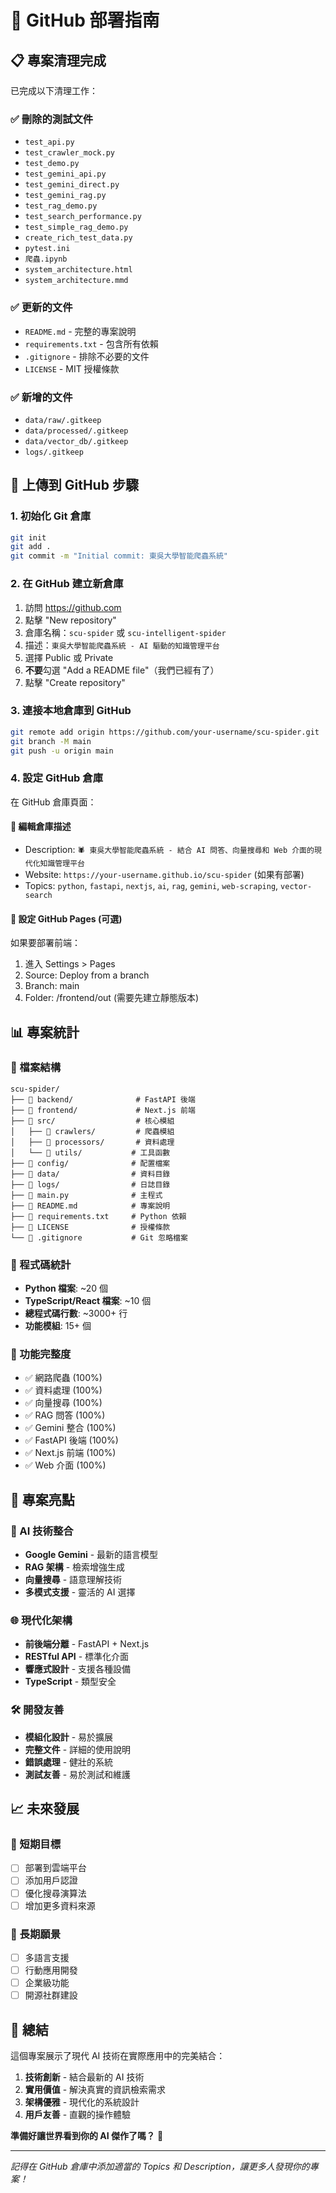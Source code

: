 # 🚀 GitHub 部署指南

## 📋 專案清理完成

已完成以下清理工作：

### ✅ 刪除的測試文件
- `test_api.py`
- `test_crawler_mock.py`
- `test_demo.py`
- `test_gemini_api.py`
- `test_gemini_direct.py`
- `test_gemini_rag.py`
- `test_rag_demo.py`
- `test_search_performance.py`
- `test_simple_rag_demo.py`
- `create_rich_test_data.py`
- `pytest.ini`
- `爬蟲.ipynb`
- `system_architecture.html`
- `system_architecture.mmd`

### ✅ 更新的文件
- `README.md` - 完整的專案說明
- `requirements.txt` - 包含所有依賴
- `.gitignore` - 排除不必要的文件
- `LICENSE` - MIT 授權條款

### ✅ 新增的文件
- `data/raw/.gitkeep`
- `data/processed/.gitkeep`
- `data/vector_db/.gitkeep`
- `logs/.gitkeep`

## 🔧 上傳到 GitHub 步驟

### 1. 初始化 Git 倉庫
```bash
git init
git add .
git commit -m "Initial commit: 東吳大學智能爬蟲系統"
```

### 2. 在 GitHub 建立新倉庫
1. 訪問 https://github.com
2. 點擊 "New repository"
3. 倉庫名稱：`scu-spider` 或 `scu-intelligent-spider`
4. 描述：`東吳大學智能爬蟲系統 - AI 驅動的知識管理平台`
5. 選擇 Public 或 Private
6. **不要**勾選 "Add a README file"（我們已經有了）
7. 點擊 "Create repository"

### 3. 連接本地倉庫到 GitHub
```bash
git remote add origin https://github.com/your-username/scu-spider.git
git branch -M main
git push -u origin main
```

### 4. 設定 GitHub 倉庫
在 GitHub 倉庫頁面：

#### 📝 編輯倉庫描述
- Description: `🕷️ 東吳大學智能爬蟲系統 - 結合 AI 問答、向量搜尋和 Web 介面的現代化知識管理平台`
- Website: `https://your-username.github.io/scu-spider` (如果有部署)
- Topics: `python`, `fastapi`, `nextjs`, `ai`, `rag`, `gemini`, `web-scraping`, `vector-search`

#### 🔧 設定 GitHub Pages (可選)
如果要部署前端：
1. 進入 Settings > Pages
2. Source: Deploy from a branch
3. Branch: main
4. Folder: /frontend/out (需要先建立靜態版本)

## 📊 專案統計

### 📁 檔案結構
```
scu-spider/
├── 📁 backend/              # FastAPI 後端
├── 📁 frontend/             # Next.js 前端
├── 📁 src/                  # 核心模組
│   ├── 📁 crawlers/         # 爬蟲模組
│   ├── 📁 processors/       # 資料處理
│   └── 📁 utils/           # 工具函數
├── 📁 config/              # 配置檔案
├── 📁 data/                # 資料目錄
├── 📁 logs/                # 日誌目錄
├── 📄 main.py              # 主程式
├── 📄 README.md            # 專案說明
├── 📄 requirements.txt     # Python 依賴
├── 📄 LICENSE              # 授權條款
└── 📄 .gitignore           # Git 忽略檔案
```

### 🔢 程式碼統計
- **Python 檔案**: ~20 個
- **TypeScript/React 檔案**: ~10 個
- **總程式碼行數**: ~3000+ 行
- **功能模組**: 15+ 個

### 🎯 功能完整度
- ✅ 網路爬蟲 (100%)
- ✅ 資料處理 (100%)
- ✅ 向量搜尋 (100%)
- ✅ RAG 問答 (100%)
- ✅ Gemini 整合 (100%)
- ✅ FastAPI 後端 (100%)
- ✅ Next.js 前端 (100%)
- ✅ Web 介面 (100%)

## 🌟 專案亮點

### 🤖 AI 技術整合
- **Google Gemini** - 最新的語言模型
- **RAG 架構** - 檢索增強生成
- **向量搜尋** - 語意理解技術
- **多模式支援** - 靈活的 AI 選擇

### 🌐 現代化架構
- **前後端分離** - FastAPI + Next.js
- **RESTful API** - 標準化介面
- **響應式設計** - 支援各種設備
- **TypeScript** - 類型安全

### 🛠️ 開發友善
- **模組化設計** - 易於擴展
- **完整文件** - 詳細的使用說明
- **錯誤處理** - 健壯的系統
- **測試友善** - 易於測試和維護

## 📈 未來發展

### 🎯 短期目標
- [ ] 部署到雲端平台
- [ ] 添加用戶認證
- [ ] 優化搜尋演算法
- [ ] 增加更多資料來源

### 🚀 長期願景
- [ ] 多語言支援
- [ ] 行動應用開發
- [ ] 企業級功能
- [ ] 開源社群建設

## 🎊 總結

這個專案展示了現代 AI 技術在實際應用中的完美結合：

1. **技術創新** - 結合最新的 AI 技術
2. **實用價值** - 解決真實的資訊檢索需求
3. **架構優雅** - 現代化的系統設計
4. **用戶友善** - 直觀的操作體驗

**準備好讓世界看到你的 AI 傑作了嗎？** 🚀

---

*記得在 GitHub 倉庫中添加適當的 Topics 和 Description，讓更多人發現你的專案！*

